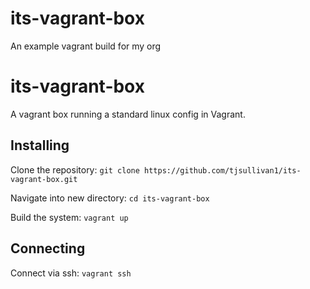 # its-vagrant-box
An example vagrant build for my org

# its-vagrant-box
A vagrant box running a standard linux config in Vagrant.

## Installing
Clone the repository: `git clone https://github.com/tjsullivan1/its-vagrant-box.git`

Navigate into new directory: `cd its-vagrant-box`

Build the system: `vagrant up`

## Connecting
Connect via ssh: `vagrant ssh`
